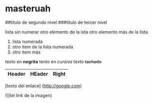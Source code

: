 # masteruah

##titulo de segundo nivel
###titulo de tercer nivel 

lista sin numerar
otro elemento de la ista
otro elemento más de la lista

1. lista numerada 
1. otro item de la lista numerada
1. otro item más

texto en **negrita**
tento en *cursiva*
texto ~~tachado~~

|Header|HEader|Right
|------|------|-----
[texto del enlace] (http://google.com)

![](el link de la imagen)


